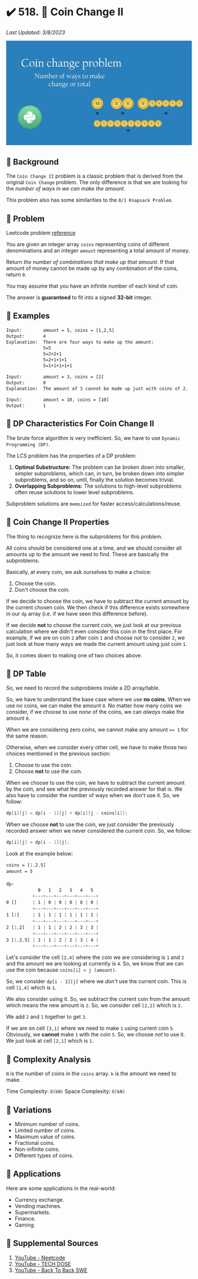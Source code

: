 # :heavy_check_mark: 518. :orange_book: Coin Change II
*Last Updated: 3/8/2023*

![Image of the coin change ii problem](../../images/lc-solutions/dynamic-programming/coin-change-ii.png)

## :round_pushpin: Background
The `Coin Change II` problem is a classic problem that is derived from the original `Coin Change` problem. The only difference is that we are looking for the *number of ways in we can make the amount*.

This problem also has some similarities to the `0/1 Knapsack Problem`.

## :round_pushpin: Problem
Leetcode problem [reference](https://leetcode.com/problems/coin-change-ii/)

You are given an integer array `coins` representing coins of different denominations and an integer `amount` representing a total amount of money.

Return *the number of combinations that make up that amount*. If that amount of money cannot be made up by any combination of the coins, return `0`.

You may assume that you have an infinite number of each kind of coin.

The answer is **guaranteed** to fit into a signed **32-bit** integer.

## :round_pushpin: Examples
```
Input:        amount = 5, coins = [1,2,5]
Output:       4
Explanation:  There are four ways to make up the amount:
              5=5
              5=2+2+1
              5=2+1+1+1
              5=1+1+1+1+1
```

```
Input:        amount = 3, coins = [2]
Output:       0
Explanation:  The amount of 3 cannot be made up just with coins of 2.
```

```
Input:        amount = 10, coins = [10]
Output:       1
```

## :round_pushpin: DP Characteristics For Coin Change II
The brute force algorithm is very inefficient. So, we have to use `Dynamic Programming (DP)`.

The LCS problem has the properties of a DP problem:
1. **Optimal Substructure:** The problem can be broken down into smaller, simpler subproblems, which can, in turn, be broken down into simpler subproblems, and so on, until, finally the solution becomes trivial.
2. **Overlapping Subproblems:** The solutions to high-level subproblems often reuse solutions to lower level subproblems.

Subproblem solutions are `memoized` for faster access/calculations/reuse.

## :round_pushpin: Coin Change II Properties
The thing to recognize here is the subproblems for this problem.

All coins should be considered one at a time, and we should consider all amounts up to the amount we need to find. These are basically the subproblems.

Basically, at every coin, we ask ourselves to make a choice:
1. Choose the coin.
2. Don't choose the coin.

If we decide to choose the coin, we have to subtract the current amount by the current chosen coin. We then check if this difference exists somewhere in our `dp` array (i.e. if we have seen this difference before).

If we decide **not** to choose the current coin, we just look at our previous calculation where we didn't even consider this coin in the first place. For example, if we are on coin `2` after coin `1` and choose *not* to consider `2`, we just look at how many ways we made the current amount using just coin `1`.

So, it comes down to making one of two choices above.

## :round_pushpin: DP Table
So, we need to record the subproblems inside a 2D array/table.

So, we have to understand the base case where we use **no coins**. When we use no coins, we can make the amount `0`. No matter how many coins we consider, if we choose to use *none* of the coins, we can *always* make the amount `0`.

When we are considering zero coins, we cannot make any amount `>= 1` for the same reason.

Otherwise, when we consider every other cell, we have to make those two choices mentioned in the previous section:
1. Choose to use the coin.
2. Choose **not** to use the coin.

When we choose to use the coin, we have to subtract the current amount by the coin, and see what the previously recorded answer for that is. We also have to consider the number of ways when we don't use it. So, we follow:

```java
dp[i][j] = dp[i - 1][j] + dp[i][j - coins[i]];
```

When we choose **not** to use the coin, we just consider the previously recorded answer when we never considered the current coin. So, we follow:

```java
dp[i][j] = dp[i - 1][j];
```

Look at the example below:

```css
coins = [1,2,5]
amount = 5

dp:
            0   1   2   3   4   5
          +---+---+---+---+---+---+
0 []      | 1 | 0 | 0 | 0 | 0 | 0 |
          +---+---+---+---+---+---+
1 [1]     | 1 | 1 | 1 | 1 | 1 | 1 |
          +---+---+---+---+---+---+
2 [1,2]   | 1 | 1 | 2 | 2 | 3 | 3 |
          +---+---+---+---+---+---+
3 [1,2,5] | 1 | 1 | 2 | 2 | 3 | 4 |
          +---+---+---+---+---+---+
```
Let's consider the cell `[2,4]` where the coin we are considering is `1` and `2` and the amount we are looking at currently is `4`. So, we know that we can use the coin because `coins[i] < j (amount)`.

So, we consider `dp[i - 1][j]` where we *don't* use the current coin. This is cell `[1,4]` which is `1`.

We also consider using it. So, we subtract the current coin from the amount which means the new amount is `2`. So, we consider cell `[2,2]` which is `2`.

We add `2` and `1` together to get `3`.

If we are on cell `[3,1]` where we need to make `1` using current coin `5`. Obviously, we **cannot** make `1` with the coin `5`. So, we choose *not* to use it. We just look at cell `[2,1]` which is `1`.

## :round_pushpin: Complexity Analysis
`N` is the number of coins in the `coins` array.
`k` is the amount we need to make.

Time Complexity: `O(kN)`
Space Complexity: `O(kN)`

## :round_pushpin: Variations
- Minimum number of coins.
- Limited number of coins.
- Maximum value of coins.
- Fractional coins.
- Non-infinite coins.
- Different types of coins.

## :round_pushpin: Applications
Here are some applications in the real-world:
- Currency exchange.
- Vending machines.
- Supermarkets.
- Finance.
- Gaming.

## :round_pushpin: Supplemental Sources

1. [YouTube - Neetcode](https://www.youtube.com/watch?v=Mjy4hd2xgrs)
2. [YouTube - TECH DOSE](https://www.youtube.com/watch?v=ruMqWViJ2_U)
3. [YouTube - Back To Back SWE](https://www.youtube.com/watch?v=DJ4a7cmjZY0&t=479s)
